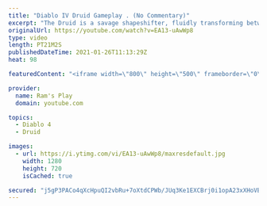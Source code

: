 ```yaml
---
title: "Diablo IV Druid Gameplay . (No Commentary)"
excerpt: "The Druid is a savage shapeshifter, fluidly transforming between the forms of a towering bear or a vicious werewolf to fight alongside the creatures of the wild."
originalUrl: https://youtube.com/watch?v=EA13-uAwWp8
type: video
length: PT21M2S
publishedDateTime: 2021-01-26T11:13:29Z
heat: 98

featuredContent: "<iframe width=\"800\" height=\"500\" frameborder=\"0\" src=\"https://www.youtube.com/embed/EA13-uAwWp8\" allow=\"accelerometer; autoplay; encrypted-media; gyroscope; picture-in-picture\" allowfullscreen></iframe>"

provider:
  name: Ram's Play
  domain: youtube.com

topics:
  - Diablo 4
  - Druid

images:
  - url: https://i.ytimg.com/vi/EA13-uAwWp8/maxresdefault.jpg
    width: 1280
    height: 720
    isCached: true

secured: "j5gP3PACo4qXcHpuQI2vbRu+7oXtdCPWb/JUq3Ke1EXCBrj0i1opA23xXHoVBkff2MeuLXHZAXQ/YPA8Qm8fMVmVcfDSmtohvA1yOlFsyBSwGPyT5kuXinRHSt/e4yeTvCwbfslMQ3+YAaGOo176Ek3SZPyYri3zTMkemD0xZLt6E4RkIUOd05cyzOgrlVForGP8VnVOTetvFEo/WYsRoVbA+3y2VfG/v5BH35AUWKz3pe849vy+Qpg9bz0+/g/TIueFJZidmjPs1IzGzXGsq9YhwJDlW2BEK5CfHxiyUFQNhgp9kY/kFvGzdHQQplgeC0zr7a0i9ZHgEHNVYKfL1sYRC81YNnyblv/nRaPT/bQmb5XER+Se3OICC0ctXtSL3aPw4HewRPc7O6PAGzoyUYpmBqd7aGfcOT9Djr9JKl1Kvrpgd+CUv0fpIaH+SULJ;wP71mmVORhCb6ztujCk2Mw=="
---
```


